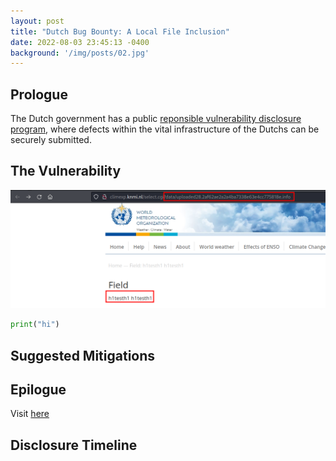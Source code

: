 ```yaml
---
layout: post
title: "Dutch Bug Bounty: A Local File Inclusion"
date: 2022-08-03 23:45:13 -0400
background: '/img/posts/02.jpg'
---
```


## Prologue
The Dutch government has a public [reponsible vulnerability disclosure program](https://english.ncsc.nl/contact/reporting-a-vulnerability-cvd), where defects within the vital infrastructure of the Dutchs can be securely submitted.

## The Vulnerability

![](../img/posts/Pasted%20image%2020220904002852.png)

```python
print("hi")
```


## Suggested Mitigations

## Epilogue
Visit [here](https://www.government.nl/topics/cybercrime/fighting-cybercrime-in-the-netherlands/responsible-disclosure)

## Disclosure Timeline